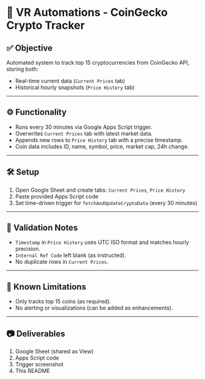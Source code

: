 
# 🚀 VR Automations - CoinGecko Crypto Tracker

## ✅ Objective
Automated system to track top 15 cryptocurrencies from CoinGecko API, storing both:
- Real-time current data (`Current Prices` tab)
- Historical hourly snapshots (`Price History` tab)

---

## ⚙️ Functionality

- Runs every 30 minutes via Google Apps Script trigger.
- Overwrites `Current Prices` tab with latest market data.
- Appends new rows to `Price History` tab with a precise timestamp.
- Coin data includes ID, name, symbol, price, market cap, 24h change.

---

## 🛠️ Setup

1. Open Google Sheet and create tabs: `Current Prices`, `Price History`
2. Paste provided Apps Script code
3. Set time-driven trigger for `fetchAndUpdateCryptoData` (every 30 minutes)

---

## 🧪 Validation Notes

- `Timestamp` in `Price History` uses UTC ISO format and matches hourly precision.
- `Internal Ref Code` left blank (as instructed).
- No duplicate rows in `Current Prices`.

---

## 📌 Known Limitations

- Only tracks top 15 coins (as required).
- No alerting or visualizations (can be added as enhancements).

---

## 📷 Deliverables

1. Google Sheet (shared as View)
2. Apps Script code
3. Trigger screenshot
4. This README
